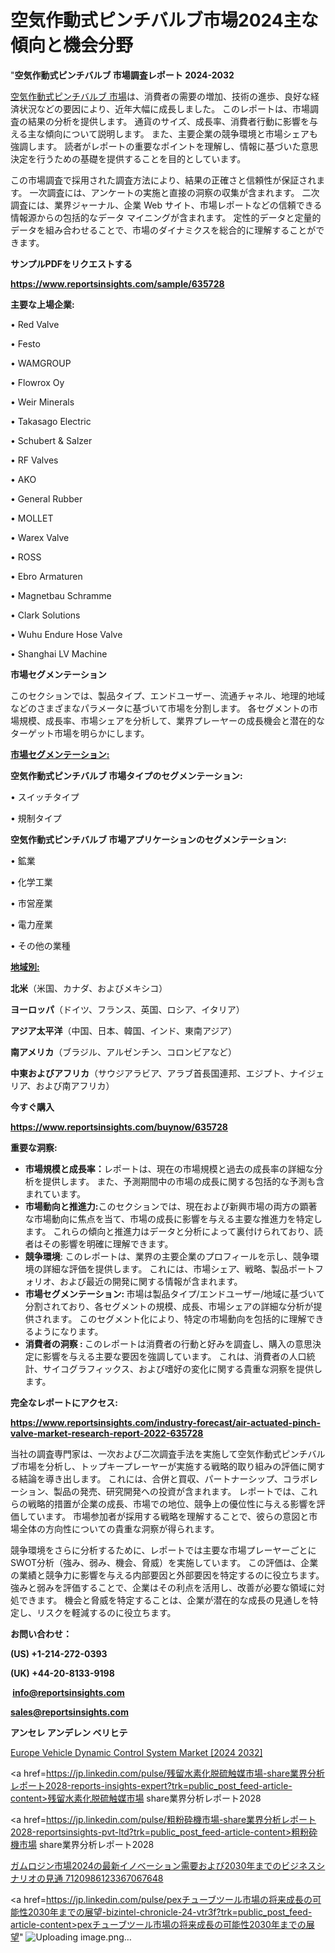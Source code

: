 # 空気作動式ピンチバルブ市場2024主な傾向と機会分野

"<strong>空気作動式ピンチバルブ 市場調査レポート 2024-2032</strong>

<a href=https://www.reportsinsights.com/sample/635728>空気作動式ピンチバルブ 市場</a>は、消費者の需要の増加、技術の進歩、良好な経済状況などの要因により、近年大幅に成長しました。 このレポートは、市場調査の結果の分析を提供します。 通貨のサイズ、成長率、消費者行動に影響を与える主な傾向について説明します。 また、主要企業の競争環境と市場シェアも強調します。 読者がレポートの重要なポイントを理解し、情報に基づいた意思決定を行うための基礎を提供することを目的としています。

この市場調査で採用された調査方法により、結果の正確さと信頼性が保証されます。 一次調査には、アンケートの実施と直接の洞察の収集が含まれます。 二次調査には、業界ジャーナル、企業 Web サイト、市場レポートなどの信頼できる情報源からの包括的なデータ マイニングが含まれます。 定性的データと定量的データを組み合わせることで、市場のダイナミクスを総合的に理解することができます。

<strong><b>サンプルPDFをリクエストする</b></strong>

<a href=https://www.reportsinsights.com/sample/635728><strong><u>https://www.reportsinsights.com/sample/635728</u></strong></a>

<strong>主要な上場企業:</strong>

• Red Valve 

• Festo 

• WAMGROUP 

• Flowrox Oy 

• Weir Minerals 

• Takasago Electric 

• Schubert & Salzer 

• RF Valves 

• AKO 

• General Rubber 

• MOLLET 

• Warex Valve 

• ROSS 

• Ebro Armaturen 

• Magnetbau Schramme 

• Clark Solutions 

• Wuhu Endure Hose Valve 

• Shanghai LV Machine

<strong>市場セグメンテーション</strong>

このセクションでは、製品タイプ、エンドユーザー、流通チャネル、地理的地域などのさまざまなパラメータに基づいて市場を分割します。 各セグメントの市場規模、成長率、市場シェアを分析して、業界プレーヤーの成長機会と潜在的なターゲット市場を明らかにします。

<strong><u>市場セグメンテーション</u></strong><strong><u>:</u></strong>

<strong>空気作動式ピンチバルブ 市場タイプのセグメンテーション:</strong>

• スイッチタイプ

• 規制タイプ

<strong>空気作動式ピンチバルブ 市場アプリケーションのセグメンテーション:</strong>

• 鉱業

• 化学工業

• 市営産業

• 電力産業

• その他の業種

<strong><u>地域別</u></strong><strong><u>:</u></strong>

<strong>北米</strong>（米国、カナダ、およびメキシコ）

<strong>ヨーロッパ</strong>（ドイツ、フランス、英国、ロシア、イタリア）

<strong>アジア太平洋</strong>（中国、日本、韓国、インド、東南アジア）

<strong>南アメリカ</strong>（ブラジル、アルゼンチン、コロンビアなど）

<strong>中東およびアフリカ</strong>（サウジアラビア、アラブ首長国連邦、エジプト、ナイジェリア、および南アフリカ）

<strong>今すぐ購入</strong>

<a href=https://www.reportsinsights.com/buynow/635728><strong><u>https://www.reportsinsights.com/buynow/635728</u></strong></a>

<strong>重要な洞察:</strong>
<ul>
  <li><strong>市場規模と成長率：</strong>レポートは、現在の市場規模と過去の成長率の詳細な分析を提供します。 また、予測期間中の市場の成長に関する包括的な予測も含まれています。</li>
  <li><strong>市場動向と推進力:</strong>このセクションでは、現在および新興市場の両方の顕著な市場動向に焦点を当て、市場の成長に影響を与える主要な推進力を特定します。 これらの傾向と推進力はデータと分析によって裏付けられており、読者はその影響を明確に理解できます。</li>
  <li><strong>競争環境</strong>: このレポートは、業界の主要企業のプロフィールを示し、競争環境の詳細な評価を提供します。 これには、市場シェア、戦略、製品ポートフォリオ、および最近の開発に関する情報が含まれます。</li>
  <li><strong>市場セグメンテーション: </strong>市場は製品タイプ/エンドユーザー/地域に基づいて分割されており、各セグメントの規模、成長、市場シェアの詳細な分析が提供されます。 このセグメント化により、特定の市場動向を包括的に理解できるようになります。</li>
  <li><strong>消費者の洞察 : </strong>このレポートは消費者の行動と好みを調査し、購入の意思決定に影響を与える主要な要因を強調しています。 これは、消費者の人口統計、サイコグラフィックス、および嗜好の変化に関する貴重な洞察を提供します。</li>
</ul>
<strong>完全なレポートにアクセス:</strong>

<a href=https://www.reportsinsights.com/industry-forecast/air-actuated-pinch-valve-market-research-report-2022-635728><strong><u><b>https://www.reportsinsights.com/industry-forecast/air-actuated-pinch-valve-market-research-report-2022-635728</b></u></strong></a>

当社の調査専門家は、一次および二次調査手法を実施して空気作動式ピンチバルブ市場を分析し、トップキープレーヤーが実施する戦略的取り組みの評価に関する結論を導き出します。 これには、合併と買収、パートナーシップ、コラボレーション、製品の発売、研究開発への投資が含まれます。 レポートでは、これらの戦略的措置が企業の成長、市場での地位、競争上の優位性に与える影響を評価しています。 市場参加者が採用する戦略を理解することで、彼らの意図と市場全体の方向性についての貴重な洞察が得られます。

競争環境をさらに分析するために、レポートでは主要な市場プレーヤーごとにSWOT分析（強み、弱み、機会、脅威）を実施しています。 この評価は、企業の業績と競争力に影響を与える内部要因と外部要因を特定するのに役立ちます。 強みと弱みを評価することで、企業はその利点を活用し、改善が必要な領域に対処できます。 機会と脅威を特定することは、企業が潜在的な成長の見通しを特定し、リスクを軽減するのに役立ちます。

<strong>お問い合わせ：</strong>

<strong>(US) +1-214-272-0393</strong>

<strong>(UK) +44-20-8133-9198</strong>

<strong> </strong><a href=info@reportsinsights.com><strong><u>info@reportsinsights.com</u></strong></a>

<a href=sales@reportsinsights.com><strong><u>sales@reportsinsights.com</u></strong></a>

<strong>アンセレ アンデレン ベリヒテ</strong>

<a href=https://www.linkedin.com/pulse/europe-vehicle-dynamic-control-system-market-cagr-xnjaf/>Europe Vehicle Dynamic Control System Market [2024 2032]</a>

<a href=https://jp.linkedin.com/pulse/残留水素化脱硫触媒市場-share業界分析レポート2028-reports-insights-expert?trk=public_post_feed-article-content>残留水素化脱硫触媒市場 share業界分析レポート2028</a>

<a href=https://jp.linkedin.com/pulse/粗粉砕機市場-share業界分析レポート2028-reportsinsights-pvt-ltd?trk=public_post_feed-article-content>粗粉砕機市場 share業界分析レポート2028</a>

<a href=https://www.linkedin.com/pulse/ガムロジン市場2024の最新イノベーション需要および2030年までのビジネスシナリオの見通-7120986123367067648/>ガムロジン市場2024の最新イノベーション需要および2030年までのビジネスシナリオの見通 7120986123367067648</a>

<a href=https://jp.linkedin.com/pulse/pexチューブツール市場の将来成長の可能性2030年までの展望-bizintel-chronicle-24-vtr3f?trk=public_post_feed-article-content>pexチューブツール市場の将来成長の可能性2030年までの展望</a>"
![Uploading image.png…]()
